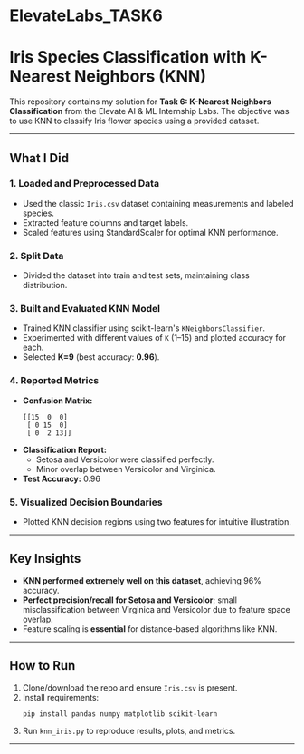 # ElevateLabs_TASK6
# Iris Species Classification with K-Nearest Neighbors (KNN)

This repository contains my solution for **Task 6: K-Nearest Neighbors Classification** from the Elevate AI & ML Internship Labs. The objective was to use KNN to classify Iris flower species using a provided dataset.

---

## What I Did

### 1. **Loaded and Preprocessed Data**
- Used the classic `Iris.csv` dataset containing measurements and labeled species.
- Extracted feature columns and target labels.
- Scaled features using StandardScaler for optimal KNN performance.

### 2. **Split Data**
- Divided the dataset into train and test sets, maintaining class distribution.

### 3. **Built and Evaluated KNN Model**
- Trained KNN classifier using scikit-learn's `KNeighborsClassifier`.
- Experimented with different values of `K` (1–15) and plotted accuracy for each.
- Selected **K=9** (best accuracy: **0.96**).

### 4. **Reported Metrics**
- **Confusion Matrix:**
    ```
    [[15  0  0]
     [ 0 15  0]
     [ 0  2 13]]
    ```
- **Classification Report:**
    - Setosa and Versicolor were classified perfectly.
    - Minor overlap between Versicolor and Virginica.
- **Test Accuracy:** 0.96

### 5. **Visualized Decision Boundaries**
- Plotted KNN decision regions using two features for intuitive illustration.

---

## Key Insights

- **KNN performed extremely well on this dataset**, achieving 96% accuracy.
- **Perfect precision/recall for Setosa and Versicolor**; small misclassification between Virginica and Versicolor due to feature space overlap.
- Feature scaling is **essential** for distance-based algorithms like KNN.

---

## How to Run

1. Clone/download the repo and ensure `Iris.csv` is present.
2. Install requirements:
    ```
    pip install pandas numpy matplotlib scikit-learn
    ```
3. Run `knn_iris.py` to reproduce results, plots, and metrics.

---


